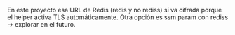 En este proyecto esa URL de Redis (redis y no rediss) sí va cifrada porque el
helper activa TLS automáticamente. Otra opción es ssm param con rediss -> explorar en el futuro.